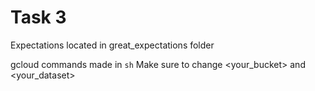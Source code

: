 # Task 3

Expectations located in great_expectations folder

gcloud commands made in `sh`
Make sure to change <your_bucket> and <your_dataset>